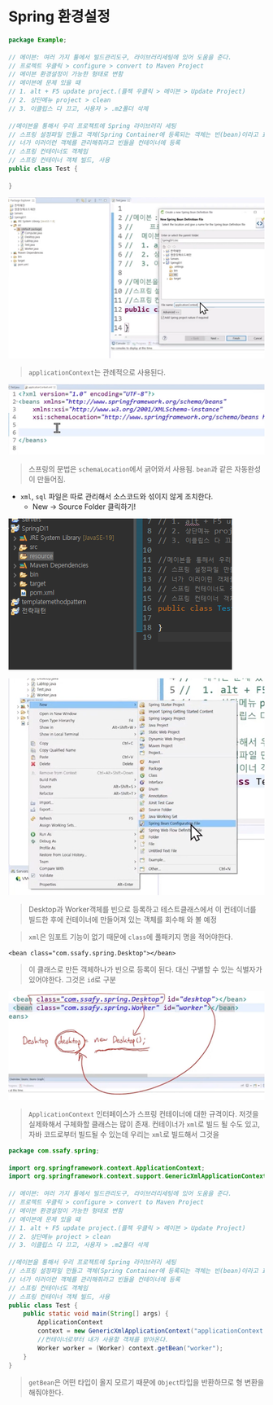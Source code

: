 # Spring 환경설정

```java
package Example;

// 메이븐: 여러 가지 툴에서 빌드관리도구, 라이브러리세팅에 있어 도움을 준다.
// 프로젝트 우클릭 > configure > convert to Maven Project
// 메이븐 환경설정이 가능한 형태로 변함
// 메이븐에 문제 있을 때
// 1. alt + F5 update project.(플젝 우클릭 > 메이븐 > Update Project)
// 2. 상단메뉴 project > clean
// 3. 이클립스 다 끄고, 사용자 > .m2폴더 삭제

//메이븐을 통해서 우리 프로젝트에 Spring 라이브러리 세팅
// 스프링 설정파일 만들고 객체(Spring Container에 등록되는 객체는 빈(bean)이라고 표현) 등록하기
// 너가 이러이런 객체를 관리해줘라고 빈들을 컨테이너에 등록
// 스프링 컨테이너도 객체임
// 스프링 컨테이너 객체 빌드, 사용
public class Test {
	
}
```

![image-20230105215045137](assets/image-20230105215045137.png)

> `applicationContext`는 관례적으로 사용된다.

![image-20230105215133535](assets/image-20230105215133535.png)

> 스프링의 문법은 `schemaLocation`에서 긁어와서 사용됨. `bean`과 같은 자동완성이 만들어짐.

- `xml`, `sql` 파일은 따로 관리해서 소스코드와 섞이지 않게 조치한다.
  - New -> Source Folder 클릭하기!

![image-20230105215546078](assets/image-20230105215546078.png)

<img src="assets/image-20230105215628468.png" alt="image-20230105215628468" style="zoom:80%;" />

> Desktop과 Worker객체를 빈으로 등록하고 테스트클래스에서 이 컨테이너를 빌드한 후에 컨테이너에 만들어져 있는 객체를 회수해 와 볼 예정

> `xml`은 임포트 기능이 없기 때문에 `class`에 풀패키지 명을 적어야한다.

```
<bean class="com.ssafy.spring.Desktop"></bean>
```

> 이 클래스로 만든 객체하나가 빈으로 등록이 된다. 대신 구별할 수 있는 식별자가 있어야한다. 그것은 `id`로 구분

<img src="assets/image-20230105234718929.png" alt="image-20230105234718929" style="zoom:67%;" />

> `ApplicationContext` 인터페이스가 스프링 컨테이너에 대한 규격이다. 저것을 실제화해서 구체화할 클래스는 많이 존재. 컨테이너가 `xml`로 빌드 될 수도 있고, 자바 코드로부터 빌드될 수 있는데 우리는 `xml`로 빌드해서 그것을 

```java
package com.ssafy.spring;

import org.springframework.context.ApplicationContext;
import org.springframework.context.support.GenericXmlApplicationContext;

// 메이븐: 여러 가지 툴에서 빌드관리도구, 라이브러리세팅에 있어 도움을 준다.
// 프로젝트 우클릭 > configure > convert to Maven Project
// 메이븐 환경설정이 가능한 형태로 변함
// 메이븐에 문제 있을 때
// 1. alt + F5 update project.(플젝 우클릭 > 메이븐 > Update Project)
// 2. 상단메뉴 project > clean
// 3. 이클립스 다 끄고, 사용자 > .m2폴더 삭제

//메이븐을 통해서 우리 프로젝트에 Spring 라이브러리 세팅
// 스프링 설정파일 만들고 객체(Spring Container에 등록되는 객체는 빈(bean)이라고 표현) 등록하기
// 너가 이러이런 객체를 관리해줘라고 빈들을 컨테이너에 등록
// 스프링 컨테이너도 객체임
// 스프링 컨테이너 객체 빌드, 사용
public class Test {
	public static void main(String[] args) {
		ApplicationContext
		context = new GenericXmlApplicationContext("applicationContext.xml");
		//컨테이너로부터 내가 사용할 객체를 받아온다.
		Worker worker = (Worker) context.getBean("worker");
	}
}
```

> `getBean`은 어떤 타입이 올지 모르기 때문에 `Object`타입을 반환하므로 형 변환을 해줘야한다.
